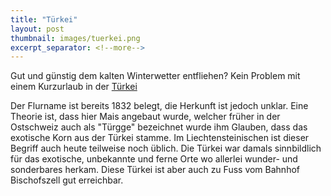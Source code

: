 ```yaml
---
title: "Türkei"
layout: post
thumbnail: images/tuerkei.png
excerpt_separator: <!--more-->
---
```


Gut und günstig dem kalten Winterwetter entfliehen? Kein Problem mit einem Kurzurlaub in der [Türkei](https://s.geo.admin.ch/hfsufj6pw9df)

Der Flurname ist bereits 1832 belegt, die Herkunft ist jedoch unklar. Eine Theorie ist, dass hier Mais angebaut wurde, welcher früher in der Ostschweiz auch als "Türgge" bezeichnet wurde ihm Glauben, dass das exotische Korn aus der Türkei stamme. Im Liechtensteinischen ist dieser Begriff auch heute teilweise noch üblich.
Die Türkei war damals sinnbildlich für das exotische, unbekannte und ferne Orte wo allerlei wunder- und sonderbares herkam. Diese Türkei ist aber auch zu Fuss vom Bahnhof Bischofszell gut erreichbar.
<!--more -->
